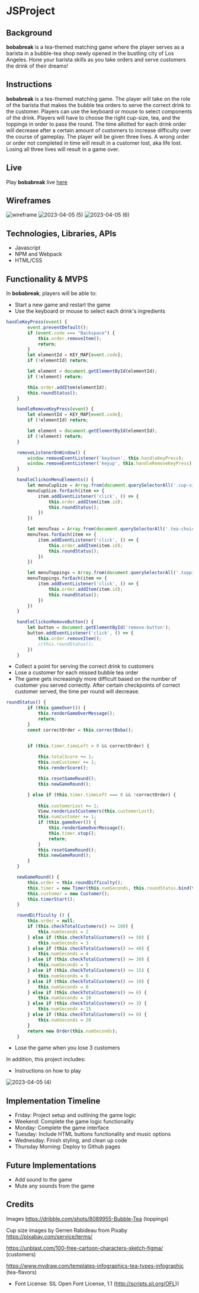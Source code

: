 # JSProject

## Background
<!-- **bobabreak** is a tea-themed matching game where the player serves as a barista in a bubble-tea shop newly opened in the bustling city of Los Angeles. Hone your barista skills as you serve customers the drink of their dreams and collect revenue to keep your shop open!  -->

**bobabreak** is a tea-themed matching game where the player serves as a barista in a bubble-tea shop newly opened in the bustling city of Los Angeles. Hone your barista skills as you take orders and serve customers the drink of their dreams!

## Instructions

**bobabreak** is a tea-themed matching game. The player will take on the role of the barista that makes the bubble tea orders to serve the correct drink to the customer. Players can use the keyboard or mouse to select components of the drink. Players will have to choose the right cup-size, tea, and the toppings in order to pass the round. The time allotted for each drink order will decrease after a certain amount of customers to increase difficulty over the course of gameplay. The player will be given three lives. A wrong order or order not completed in time will result in a customer lost, aka life lost. Losing all three lives will result in a game over. 

## Live
Play **bobabreak** live [here](https://meih15.github.io/bobabreak/)

## Wireframes

![wireframe](./assets/introduction/wireframe.png)
![2023-04-05 (5)](https://user-images.githubusercontent.com/117603258/230257427-d5d5c735-fe48-4ef9-bd57-c5c7e1f76e99.png)
![2023-04-05 (6)](https://user-images.githubusercontent.com/117603258/230257430-5942f5be-882f-41a6-801e-97ed28215ddf.png)



## Technologies, Libraries, APIs
- Javascript
- NPM and Webpack
- HTML/CSS

## Functionality & MVPS

In **bobabreak**, players will be able to:
- Start a new game and restart the game
- Use the keyboard or mouse to select each drink's ingredients

```js
handleKeyPress(event) {
        event.preventDefault();
        if (event.code === "Backspace") {
            this.order.removeItem();
            return;
        }
        let elementId = KEY_MAP[event.code];
        if (!elementId) return;

        let element = document.getElementById(elementId);
        if (!element) return;

        this.order.addItem(elementId);
        this.roundStatus();
    }

    handleRemoveKeyPress(event) {
        let elementId = KEY_MAP[event.code];
        if (!elementId) return;

        let element = document.getElementById(elementId);
        if (!element) return;
    }

    removeListenerOnWindow() {
        window.removeEventListener('keydown', this.handleKeyPress);
        window.removeEventListener('keyup', this.handleRemoveKeyPress);
    }

    handleClickonMenuElements() {
        let menuCupSize = Array.from(document.querySelectorAll('.cup-sizes'));
        menuCupSize.forEach(item => {
            item.addEventListener('click', () => {
                this.order.addItem(item.id);
                this.roundStatus();
            })
        })

        let menuTeas = Array.from(document.querySelectorAll('.tea-choice'));
        menuTeas.forEach(item => {
            item.addEventListener('click', () => {
                this.order.addItem(item.id);
                this.roundStatus();
            })
        })

        let menuToppings = Array.from(document.querySelectorAll('.topping-choice'));
        menuToppings.forEach(item => {
            item.addEventListener('click', () => {
                this.order.addItem(item.id);
                this.roundStatus();
            })
        })
    }

    handleClickonRemoveButton() {
        let button = document.getElementById('remove-button');
        button.addEventListener('click', () => {
            this.order.removeItem();
            //this.roundStatus();
        })
    }
 ```


- Collect a point for serving the correct drink to customers
- Lose a customer for each missed bubble tea order
- The game gets increasingly more difficult based on the number of customer you served correctly. After certain checkpoints of correct customer served, the time per round will decrease.

```js
roundStatus() {
        if (this.gameOver()) {
            this.renderGameOverMessage();
            return;
        }
        const correctOrder = this.correctBoba();


        if (this.timer.timeLeft > 0 && correctOrder) {
         
            this.totalScore += 1;
            this.numCustomer += 1;
            this.renderScore();

            this.resetGameRound();
            this.newGameRound();

        } else if (this.timer.timeLeft === 0 && !correctOrder) {
       
            this.customerLost += 1;
            View.renderLostCustomers(this.customerLost);
            this.numCustomer += 1;
            if (this.gameOver()) {
                this.renderGameOverMessage();
                this.timer.stop();
                return;
            }
            this.resetGameRound();
            this.newGameRound();
        }
    }

    newGameRound() {
        this.order = this.roundDifficulty();
        this.timer = new Timer(this.numSeconds, this.roundStatus.bind(this));
        this.customer = new Customer();
        this.timerStart();
    }

    roundDifficulty () {
        this.order = null;
        if (this.checkTotalCustomers() >= 100) {
            this.numSeconds = 2
        } else if (this.checkTotalCustomers() >= 50) {
            this.numSeconds = 3
        } else if (this.checkTotalCustomers() >= 40) {
            this.numSeconds = 4
        } else if (this.checkTotalCustomers() >= 30) {
            this.numSeconds = 5
        } else if (this.checkTotalCustomers() >= 15) {
            this.numSeconds = 6
        } else if (this.checkTotalCustomers() >= 10) {
            this.numSeconds = 8
        } else if (this.checkTotalCustomers() >= 6) {
            this.numSeconds = 10
        } else if (this.checkTotalCustomers() >= 3) {
            this.numSeconds = 15
        } else if (this.checkTotalCustomers() >= 0) {
            this.numSeconds = 20
        }
        return new Order(this.numSeconds);
    }

```
- Lose the game when you lose 3 customers

In addition, this project includes:
- Instructions on how to play

![2023-04-05 (4)](https://user-images.githubusercontent.com/117603258/230256482-e71a500a-983c-4b31-a695-14cdb70f82a5.png)


## Implementation Timeline
- Friday: Project setup and outlining the game logic
- Weekend: Complete the game logic functionality
- Monday: Complete the game interface
- Tuesday: Include HTML buttons functionality and music options
- Wednesday: Finish styling, and clean up code
- Thursday Morning: Deploy to Github pages

## Future Implementations
- Add sound to the game
- Mute any sounds from the game

## Credits
Images
https://dribble.com/shots/8089955-Bubble-Tea (toppings)

Cup size images by Gerren Rabideau from Pixaby
https://pixabay.com/service/terms/

https://unblast.com/100-free-cartoon-characters-sketch-figma/ (customers)

https://www.mydraw.com/templates-infographics-tea-types-infographic (tea-flavors)

- Font License: SIL Open Font License, 1.1 (http://scripts.sil.org/OFL))


